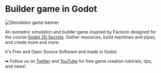 # Builder game in Godot

![Simulation game banner](./img/simulation-game-demo.png)

An isometric simulation and builder game inspired by Factorio designed for the course [Godot 2D Secrets](https://gdquest.mavenseed.com/courses/godot-2d-secrets). Gather resources, build machines and pipes, and create more and more.

It's Free and Open Source Software and made in Godot.

➡ Follow us on [Twitter](https://twitter.com/NathanGDQuest) and [YouTube](https://www.youtube.com/c/gdquest/) for free game creation tutorials, tips, and news!

